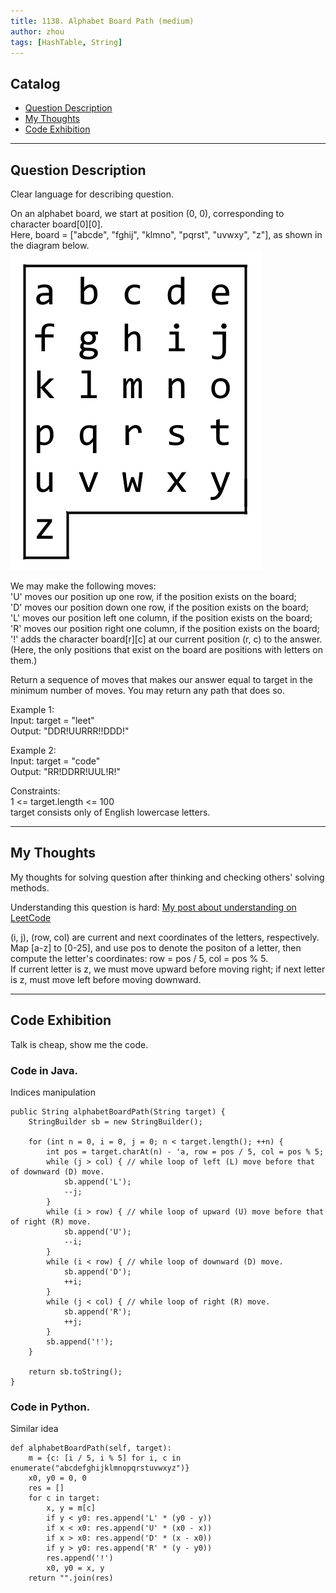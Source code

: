 ```yaml
---
title: 1138. Alphabet Board Path (medium)                   
author: zhou      
tags: [HashTable, String]            
---
```


       

## Catalog  
+ [Question Description](#partI)
+ [My Thoughts](#partII)
+ [Code Exhibition](#partIII)

----------------------------------

## Question Description
Clear language for describing question.    

On an alphabet board, we start at position (0, 0), corresponding to character board[0][0].     
Here, board = ["abcde", "fghij", "klmno", "pqrst", "uvwxy", "z"], as shown in the diagram below.     
![Explain Image1](img/img1138.png ) 

We may make the following moves:     
'U' moves our position up one row, if the position exists on the board;   
'D' moves our position down one row, if the position exists on the board;   
'L' moves our position left one column, if the position exists on the board;   
'R' moves our position right one column, if the position exists on the board;   
'!' adds the character board[r][c] at our current position (r, c) to the answer.   
(Here, the only positions that exist on the board are positions with letters on them.)    

Return a sequence of moves that makes our answer equal to target in the minimum number of moves.  You may return any path that does so.    

Example 1:     
Input: target = "leet"    
Output: "DDR!UURRR!!DDD!"      

Example 2:     
Input: target = "code"   
Output: "RR!DDRR!UUL!R!"    

Constraints:    
1 <= target.length <= 100    
target consists only of English lowercase letters.    


----------------------------------

## My Thoughts
My thoughts for solving question after thinking and checking others' solving methods.        

Understanding this question is hard: [My post about understanding on LeetCode](https://leetcode.com/problems/alphabet-board-path/discuss/351596/Understanding-this-question-costs-me-around-2hrs!!)           

(i, j), (row, col) are current and next coordinates of the letters, respectively.     
Map [a-z] to [0-25], and use pos to denote the positon of a letter, then compute the letter's coordinates: row = pos / 5, col = pos % 5.    
If current letter is z, we must move upward before moving right; if next letter is z, must move left before moving downward.     


----------------------------------

## Code Exhibition
Talk is cheap, show me the code.    
### Code in Java.     
Indices manipulation     

    public String alphabetBoardPath(String target) {
        StringBuilder sb = new StringBuilder();
        
        for (int n = 0, i = 0, j = 0; n < target.length(); ++n) {
            int pos = target.charAt(n) - 'a, row = pos / 5, col = pos % 5;
            while (j > col) { // while loop of left (L) move before that of downward (D) move.
                sb.append('L');
                --j;
            }
            while (i > row) { // while loop of upward (U) move before that of right (R) move.
                sb.append('U');
                --i;
            }
            while (i < row) { // while loop of downward (D) move.
                sb.append('D');
                ++i;
            }
            while (j < col) { // while loop of right (R) move.
                sb.append('R');
                ++j;
            }
            sb.append('!');   
        }
        
        return sb.toString();
    }


### Code in Python.   
Similar idea     

    def alphabetBoardPath(self, target):
        m = {c: [i / 5, i % 5] for i, c in enumerate("abcdefghijklmnopqrstuvwxyz")}
        x0, y0 = 0, 0
        res = []
        for c in target:
            x, y = m[c]
            if y < y0: res.append('L' * (y0 - y))
            if x < x0: res.append('U' * (x0 - x))
            if x > x0: res.append('D' * (x - x0))
            if y > y0: res.append('R' * (y - y0))
            res.append('!')
            x0, y0 = x, y
        return "".join(res)




